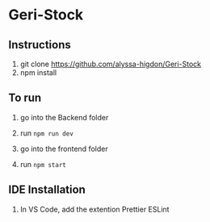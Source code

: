 # Geri-Stock

## Instructions
1) git clone https://github.com/alyssa-higdon/Geri-Stock
2) npm install

## To run
1) go into the Backend folder
2) run ```npm run dev```

3) go into the frontend folder
4) run ```npm start```


## IDE Installation
1) In VS Code, add the extention Prettier ESLint
